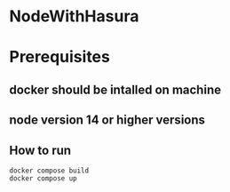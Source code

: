 # NodeWithHasura

# Prerequisites
## docker should be intalled on machine
## node version 14 or higher versions

## How to run
```
docker compose build
docker compose up
```
